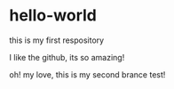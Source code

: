 # hello-world
this is my first respository

I like the github, its so amazing!


oh! my love, this is my second brance test!

